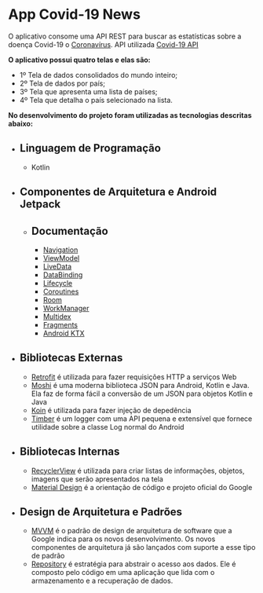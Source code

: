 # App Covid-19 News

O aplicativo consome uma API REST para buscar as estatísticas sobre a doença Covid-19 o [Coronavírus](https://pt.wikipedia.org/wiki/Coronav%C3%ADrus).
API utilizada [Covid-19 API](https://api-sports.io/documentation/covid-19) 

**O aplicativo possui quatro telas e elas são:**
  - 1º Tela de dados consolidados do mundo inteiro;
  - 2º Tela de dados por país;
  - 3º Tela que apresenta uma lista de países;
  - 4º Tela que detalha o país selecionado na lista.

**No desenvolvimento do projeto foram utilizadas as tecnologias descritas abaixo:**

- Linguagem de Programação
  - 
  - Kotlin

- Componentes de Arquitetura e Android Jetpack
  -
  - Documentação
    - 
    - [Navigation](https://developer.android.com/guide/navigation)
    - [ViewModel](https://developer.android.com/topic/libraries/architecture/viewmodel#sharing)
    - [LiveData](https://developer.android.com/topic/libraries/architecture/livedata)
    - [DataBinding](https://developer.android.com/topic/libraries/data-binding)
    - [Lifecycle](https://developer.android.com/topic/libraries/architecture/lifecycle)
    - [Coroutines](https://developer.android.com/topic/libraries/architecture/coroutines)
    - [Room](https://developer.android.com/training/data-storage/room)
    - [WorkManager](https://developer.android.com/topic/libraries/architecture/workmanager)
    - [Multidex](https://developer.android.com/studio/build/multidex)
    - [Fragments](https://developer.android.com/guide/components/fragments)
    - [Android KTX](https://developer.android.com/kotlin/ktx)
    
- Bibliotecas Externas
  - 
  - [Retrofit](https://square.github.io/retrofit/) é utilizada para fazer requisições HTTP a serviços Web
  - [Moshi](https://github.com/square/moshi) é uma moderna biblioteca JSON para Android, Kotlin e Java. Ela faz de forma fácil a conversão de um JSON para objetos Kotlin e Java
  - [Koin](https://insert-koin.io/) é utilizada para fazer injeção de depedência
  - [Timber](https://github.com/JakeWharton/timber) é um logger com uma API pequena e extensível que fornece utilidade sobre a classe Log normal do Android
  
- Bibliotecas Internas
  -
  - [RecyclerView](https://developer.android.com/guide/topics/ui/layout/recyclerview) é utilizada para criar listas de informações, objetos, imagens que serão apresentados na tela
  - [Material Design](https://material.io/) é a orientação de código e projeto oficial do Google
  
- Design de Arquitetura e Padrões
  - 
  - [MVVM](https://developer.android.com/jetpack/docs/guide) é o padrão de design de arquitetura de software que a Google indica para os novos desenvolvimento. Os novos componentes de arquitetura já são lançados com suporte a esse tipo de padrão
  - [Repository](https://proandroiddev.com/the-real-repository-pattern-in-android-efba8662b754) é estratégia para abstrair o acesso aos dados. Ele é composto pelo código em uma aplicação que lida com o armazenamento e a recuperação de dados.
  

